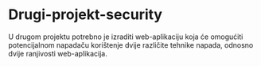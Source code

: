 # Drugi-projekt-security
U drugom projektu potrebno je izraditi web-aplikaciju koja će omogućiti potencijalnom napadaču korištenje dvije različite tehnike napada, odnosno dvije ranjivosti web-aplikacija.

